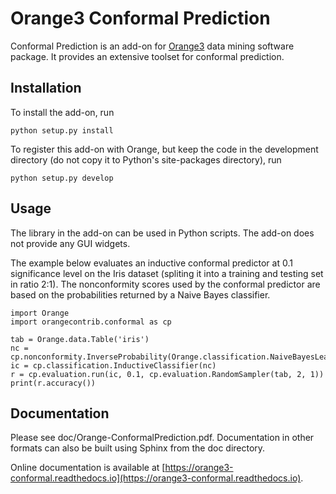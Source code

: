 Orange3 Conformal Prediction
============================

Conformal Prediction is an add-on for [Orange3](http://orange.biolab.si) data mining software package.
It provides an extensive toolset for conformal prediction.

Installation
------------

To install the add-on, run

    python setup.py install

To register this add-on with Orange, but keep the code in the development directory (do not copy it to 
Python's site-packages directory), run

    python setup.py develop

Usage
-----

The library in the add-on can be used in Python scripts. The add-on does not provide any GUI widgets.

The example below evaluates an inductive conformal predictor at 0.1 significance level
on the Iris dataset (spliting it into a training and testing set in ratio 2:1).
The nonconformity scores used by the conformal predictor are based on the probabilities returned
by a Naive Bayes classifier.

    import Orange
    import orangecontrib.conformal as cp

    tab = Orange.data.Table('iris')
    nc = cp.nonconformity.InverseProbability(Orange.classification.NaiveBayesLearner())
    ic = cp.classification.InductiveClassifier(nc)
    r = cp.evaluation.run(ic, 0.1, cp.evaluation.RandomSampler(tab, 2, 1))
    print(r.accuracy())

Documentation
-------------

Please see doc/Orange-ConformalPrediction.pdf. Documentation in other formats can also be built using Sphinx from the doc directory.

Online documentation is available at [https://orange3-conformal.readthedocs.io](https://orange3-conformal.readthedocs.io).
